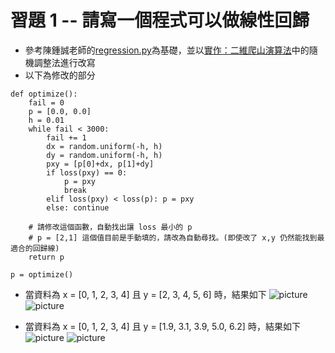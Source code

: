 # 習題 1 -- 請寫一個程式可以做線性回歸
* 參考陳鍾誠老師的[regression.py](https://gitlab.com/ccc110/ai/-/blob/master/_homework/01-regression/regression.py)為基礎，並以[實作：二維爬山演算法](https://kinmen6.com/root/%E9%99%B3%E9%8D%BE%E8%AA%A0/%E8%AA%B2%E7%A8%8B/%E4%BA%BA%E5%B7%A5%E6%99%BA%E6%85%A7/02-optimize/01-hillclimbing/03-var2/%E5%AF%A6%E4%BD%9C%EF%BC%9A%E4%BA%8C%E7%B6%AD%E7%88%AC%E5%B1%B1%E6%BC%94%E7%AE%97%E6%B3%95.md)中的隨機調整法進行改寫
* 以下為修改的部分

<pre><code>def optimize():
    fail = 0
    p = [0.0, 0.0]
    h = 0.01
    while fail < 3000:
        fail += 1
        dx = random.uniform(-h, h)
        dy = random.uniform(-h, h)
        pxy = [p[0]+dx, p[1]+dy]
        if loss(pxy) == 0:
            p = pxy
            break
        elif loss(pxy) < loss(p): p = pxy
        else: continue
        
    # 請修改這個函數，自動找出讓 loss 最小的 p
    # p = [2,1] 這個值目前是手動填的，請改為自動尋找。(即使改了 x,y 仍然能找到最適合的回歸線)
    return p

p = optimize()</code></pre>

* 當資料為 x = [0, 1, 2, 3, 4] 且 y = [2, 3, 4, 5, 6] 時，結果如下
![picture]()
![picture]()

* 當資料為 x = [0, 1, 2, 3, 4] 且 y = [1.9, 3.1, 3.9, 5.0, 6.2] 時，結果如下
![picture]()
![picture]()